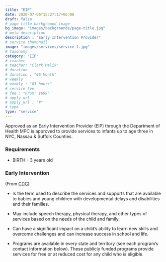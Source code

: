 ```yaml
---
title: "EIP"
date: 2020-07-06T15:27:17+06:00
draft: false
# page title background image
bg_image: "images/backgrounds/page-title.jpg"
# meta description
description : "Early Intervention Provider"
# service thumbnail
image: "images/services/service-1.jpg"
# taxonomy
category: "EIP"
# teacher
# teacher: "Clark Malik"
# duration
# duration : "06 Month"
# weekly
# weekly : "03 hours"
# service fee
# fee : "From: $699"
# apply url
# apply_url : "#"
# type
type: "service"
---
```



Approved as an Early Intervention Provider (EIP) through the Department of
Health MPC is approved to provide services to infants up to age three in NYC,
Nassau & Suffolk Counties.

### Requirements

* BIRTH - 3 years old


### Early Intervention

(From [CDC](https://www.cdc.gov/ncbddd/actearly/parents/states.html))
* Is the term used to describe the services and supports that are available to
  babies and young children with developmental delays and disabilities and their
  families.

* May include speech therapy, physical therapy, and other types of services
  based on the needs of the child and family.

* Can have a significant impact on a child’s ability to learn new skills and
  overcome challenges and can increase success in school and life.

* Programs are available in every state and territory (see each program’s
  contact information below). These publicly funded programs provide services
  for free or at reduced cost for any child who is eligible.

